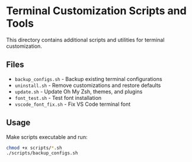 # Terminal Customization Scripts and Tools

This directory contains additional scripts and utilities for terminal customization.

## Files

- `backup_configs.sh` - Backup existing terminal configurations
- `uninstall.sh` - Remove customizations and restore defaults
- `update.sh` - Update Oh My Zsh, themes, and plugins
- `font_test.sh` - Test font installation
- `vscode_font_fix.sh` - Fix VS Code terminal font

## Usage

Make scripts executable and run:
```bash
chmod +x scripts/*.sh
./scripts/backup_configs.sh
```
